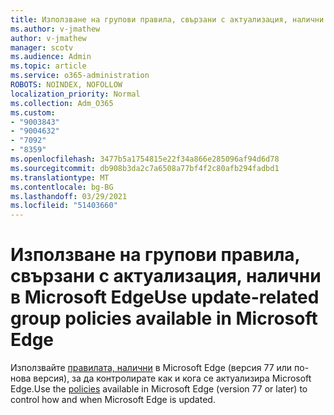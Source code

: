 ```yaml
---
title: Използване на групови правила, свързани с актуализация, налични в Microsoft Edge
ms.author: v-jmathew
author: v-jmathew
manager: scotv
ms.audience: Admin
ms.topic: article
ms.service: o365-administration
ROBOTS: NOINDEX, NOFOLLOW
localization_priority: Normal
ms.collection: Adm_O365
ms.custom:
- "9003843"
- "9004632"
- "7092"
- "8359"
ms.openlocfilehash: 3477b5a1754815e22f34a866e285096af94d6d78
ms.sourcegitcommit: db908b3da2c7a6508a77bf4f2c80afb294fadbd1
ms.translationtype: MT
ms.contentlocale: bg-BG
ms.lasthandoff: 03/29/2021
ms.locfileid: "51403660"
---
```

# <a name="use-update-related-group-policies-available-in-microsoft-edge"></a><span data-ttu-id="3059c-102">Използване на групови правила, свързани с актуализация, налични в Microsoft Edge</span><span class="sxs-lookup"><span data-stu-id="3059c-102">Use update-related group policies available in Microsoft Edge</span></span>

<span data-ttu-id="3059c-103">Използвайте [правилата, налични](https://go.microsoft.com/fwlink/?linkid=2134862) в Microsoft Edge (версия 77 или по-нова версия), за да контролирате как и кога се актуализира Microsoft Edge.</span><span class="sxs-lookup"><span data-stu-id="3059c-103">Use the [policies](https://go.microsoft.com/fwlink/?linkid=2134862) available in Microsoft Edge (version 77 or later) to control how and when Microsoft Edge is updated.</span></span>
